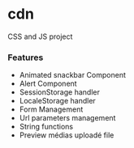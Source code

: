 # cdn
CSS and JS project 

### Features
- Animated snackbar Component
- Alert Component
- SessionStorage handler
- LocaleStorage handler
- Form Management
- Url parameters management
- String functions 
- Preview médias uploadé file